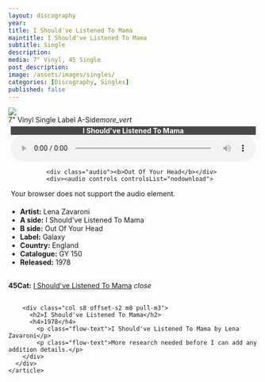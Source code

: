 ```yaml
---
layout: discography
year: 
title: I Should've Listened To Mama
maintitle: I Should've Listened To Mama
subtitle: Single
description: 
media: 7" Vinyl, 45 Single
post_description: 
image: /assets/images/singles/
categories: [Discography, Singles]
published: false
---
```

	
<main class="Main-Default">
    <article>
      <div class="row">
        <div class="col s10 offset-s1 m3 push-m9">
          <div class="card hoverable Card-Default">
            <div class="card-image waves-effect waves-block waves-light">
              <img class="activator" src="https://farm5.staticflickr.com/4730/38645317104_fb03165c9a_o_d.png">
            </div>
            <div class="card-content">
              <div class="card-titleactivator ">7" Vinyl Single Label A-Side<i class="material-icons right">more_vert</i></div>
            </div>
            <div class="card-reveal" style="padding:5px;">
              <div class="audio"><b>I Should've Listened To Mama</b></div>
              <div><audio controls controlsList="nodownload">
  <source src="A9.mp3" type="audio/mpeg">
  Your browser does not support the audio element.
</audio></div>

              <div class="audio"><b>Out Of Your Head</b></div>
              <div><audio controls controlsList="nodownload">
  <source src="B9.mp3" type="audio/mpeg">
  Your browser does not support the audio element.
</audio></div>
              <ul>
                <li><b>Artist:</b> Lena Zavaroni</li>
                <li><b>A side:</b> I Should've Listened To Mama</li>
                <li><b>B side:</b> Out Of Your Head</li>
                <li><b>Label:</b> Galaxy</li>
                <li><b>Country:</b> England</li>
                <li><b>Catalogue:</b> GY 150</li>
                <li><b>Released:</b> 1978</li>
              </ul>
              <div class="card-action" style="padding:16px 0;">
                <b>45Cat:</b> <a href="http://www.45cat.com/record/gy150">I Should've Listened To Mama</a>
                <i class="card-title material-icons right">close</i>
              </div>
            </div>
          </div>
        </div>

        <div class="col s8 offset-s2 m8 pull-m3">
          <h2>I Should've Listened To Mama</h2>
          <h4>1978</h4>
            <p class="flow-text">I Should've Listened To Mama by Lena Zavaroni</p>
			<p class="flow-text">More research needed before I can add any addition details.</p>
        </div>
      </div>
    </article>
  </main>

  <style>
    audio {
      width: 100%;
    }

    .audio {
      width: 100%;
      background-color: #484848;
      color: #fff;
      text-align: center;
    }
  </style>

<style>
.split {border-top: solid 5px #4B90B1;}

.fig1 {float:left; width:49%;}

.fig2 {float:right; width:49%;}

.fig3 {float:left; width:100%;}

figcaption {float:left; width:100%;}

@media only screen and (max-width: 700px) {
.fig1, .fig2 {float:left; width:100%;}
figcaption {float:left; width:100%; margin-bottom: 10px;}
}
</style>

